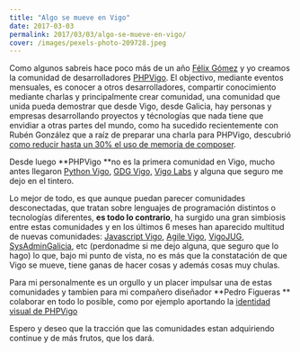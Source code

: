 ```yaml
---
title: "Algo se mueve en Vigo"
date: 2017-03-03
permalink: 2017/03/03/algo-se-mueve-en-vigo/
cover: /images/pexels-photo-209728.jpeg
---
```

Como algunos sabreis hace poco más de un año [Félix Gómez](http://felixgomez.eu/) y yo creamos la comunidad de desarrolladores [PHPVigo](http://www.phpvigo.com). El objectivo, mediante eventos mensuales, es conocer a otros desarrolladores, compartir conocimiento mediante charlas y principalmente crear comunidad, una comunidad que unida pueda demostrar que desde Vigo, desde Galicia, hay personas y empresas desarrollando proyectos y técnologías que nada tiene que envidiar a otras partes del mundo, como ha sucedido recientemente con Rubén González que a raíz de preparar una charla para PHPVigo, descubrió [como reducir hasta un 30% el uso de memoria de composer](http://symfony.es/noticias/2017/02/27/composer-reduce-su-consumo-de-memoria-hasta-un-30-gracias-a-un-programador-espanol/).

Desde luego **PHPVigo **no es la primera comunidad en Vigo, mucho antes llegaron [Python Vigo](https://www.python-vigo.es/), [GDG Vigo,](https://www.meetup.com/es-ES/GDGVigo/) [Vigo Labs](https://www.meetup.com/es-ES/Vigo-Labs/) y alguna que seguro me dejo en el tintero.

Lo mejor de todo, es que aunque puedan parecer comunidades desconectadas, que tratan sobre lenguajes de programación distintos o tecnologías diferentes, **es todo lo contrario**, ha surgido una gran simbiosis entre estas comunidades y en los últimos 6 meses han aparecido multitud de nuevas comunidades: [Javascript Vigo](https://www.meetup.com/es-ES/JavaScriptVigo/), [Agile Vigo](https://www.meetup.com/es-ES/agile-vigo/), [VigoJUG](https://www.meetup.com/es-ES/Vigo-JUG/), [SysAdminGalicia](https://www.meetup.com/es-ES/Sysadmin-Galicia/), etc (perdonadme si me dejo alguna, que seguro que lo hago) lo que, bajo mi punto de vista, no es más que la constatación de que Vigo se mueve, tiene ganas de hacer cosas y además cosas muy chulas.

Para mi personalmente es un orgullo y un placer impulsar una de estas comunidades y tambien para mi compañero diseñador **Pedro Figueras ** colaborar en todo lo posible, como por ejemplo aportando la [identidad visual de PHPVigo](https://www.pedrofigueras.com/es/proyecto/grupo-phpvigo)

Espero y deseo que la tracción que las comunidades estan adquiriendo continue y de más frutos, que los dará.
